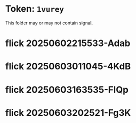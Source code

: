 # Token: `1vurey`

This folder may or may not contain signal.
# flick 20250602215533-Adab
# flick 20250603011045-4KdB
# flick 20250603163535-FIQp
# flick 20250603202521-Fg3K

